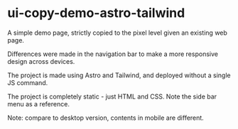 # ui-copy-demo-astro-tailwind

A simple demo page, strictly copied to the pixel level given an existing web page.

Differences were made in the navigation bar to make a more responsive design across devices.

The project is made using Astro and Tailwind, and deployed without a single JS command.

The project is completely static - just HTML and CSS. Note the side bar menu as a reference.

Note: compare to desktop version, contents in mobile are different.
